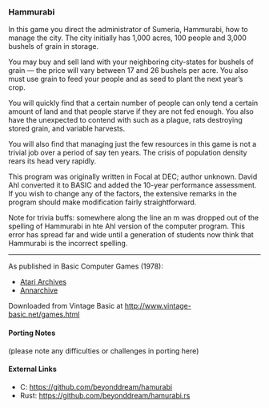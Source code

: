 ### Hammurabi

In this game you direct the administrator of Sumeria, Hammurabi, how to manage the city. The city initially has 1,000 acres, 100 people and 3,000 bushels of grain in storage.

You may buy and sell land with your neighboring city-states for bushels of grain — the price will vary between 17 and 26 bushels per acre. You also must use grain to feed your people and as seed to plant the next year’s crop.

You will quickly find that a certain number of people can only tend a certain amount of land and that people starve if they are not fed enough. You also have the unexpected to contend with such as a plague, rats destroying stored grain, and variable harvests.

You will also find that managing just the few resources in this game is not a trivial job over a period of say ten years. The crisis of population density rears its head very rapidly.

This program was originally written in Focal at DEC; author unknown. David Ahl converted it to BASIC and added the 10-year performance assessment. If you wish to change any of the factors, the extensive remarks in the program should make modification fairly straightforward.

Note for trivia buffs: somewhere along the line an m was dropped out of the spelling of Hammurabi in hte Ahl version of the computer program. This error has spread far and wide until a generation of students now think that Hammurabi is the incorrect spelling.

---

As published in Basic Computer Games (1978):
- [Atari Archives](https://www.atariarchives.org/basicgames/showpage.php?page=78)
- [Annarchive](https://annarchive.com/files/Basic_Computer_Games_Microcomputer_Edition.pdf#page=93)

Downloaded from Vintage Basic at
http://www.vintage-basic.net/games.html

#### Porting Notes

(please note any difficulties or challenges in porting here)


#### External Links
 - C: https://github.com/beyonddream/hamurabi
 - Rust: https://github.com/beyonddream/hamurabi.rs
